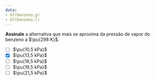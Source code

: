 ```yaml
---
data:
- Gf(benzeno,g)
- Gf(benzeno,l)
---
```


**Assinale** a alternativa que mais se aproxima da pressão de vapor do benzeno a $\pu{298 K}$.

- [ ] $\pu{10,5 kPa}$
- [x] $\pu{13,5 kPa}$
- [ ] $\pu{16,5 kPa}$
- [ ] $\pu{19,5 kPa}$
- [ ] $\pu{21,5 kPa}$